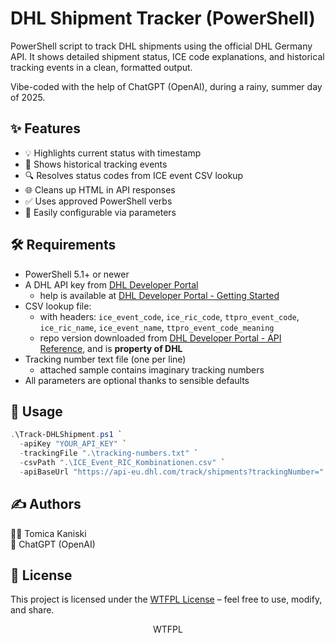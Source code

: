 # DHL Shipment Tracker (PowerShell)

PowerShell script to track DHL shipments using the official DHL Germany API. It shows detailed shipment status, ICE code explanations, and historical tracking events in a clean, formatted output.  
  
Vibe-coded with the help of ChatGPT (OpenAI), during a rainy, summer day of 2025.

## ✨ Features

- 💡 Highlights current status with timestamp
- 📜 Shows historical tracking events
- 🔍 Resolves status codes from ICE event CSV lookup
- 🌐 Cleans up HTML in API responses
- ✅ Uses approved PowerShell verbs
- 🧩 Easily configurable via parameters

## 🛠 Requirements

- PowerShell 5.1+ or newer
- A DHL API key from [DHL Developer Portal](https://developer.dhl.com)
  - help is available at [DHL Developer Portal - Getting Started](https://developer.dhl.com/api-reference/shipment-tracking#get-started-section/)
- CSV lookup file:
  -  with headers: `ice_event_code`, `ice_ric_code`, `ttpro_event_code`, `ice_ric_name`, `ice_event_name`, `ttpro_event_code_meaning`
  - repo version downloaded from [DHL Developer Portal - API Reference](https://developer.dhl.com/api-reference/dhl-paket-de-sendungsverfolgung-post-paket-deutschland?language_content_entity=de&lang=de#get-started-section/), and is **property of DHL**
- Tracking number text file (one per line)
  - attached sample contains imaginary tracking numbers
- All parameters are optional thanks to sensible defaults

## 🚀 Usage

```powershell
.\Track-DHLShipment.ps1 `
  -apiKey "YOUR_API_KEY" `
  -trackingFile ".\tracking-numbers.txt" `
  -csvPath ".\ICE_Event_RIC_Kombinationen.csv" `
  -apiBaseUrl "https://api-eu.dhl.com/track/shipments?trackingNumber="
```

## ✍️ Authors
🧑‍💻 Tomica Kaniski  
🤖 ChatGPT (OpenAI)

## 📜 License
This project is licensed under the [WTFPL License](http://www.wtfpl.net) – feel free to use, modify, and share.  
<center><a href="http://www.wtfpl.net/"><img src="http://www.wtfpl.net/wp-content/uploads/2012/12/wtfpl-badge-4.png" width="80" height="15" alt="WTFPL" /></a></center>
